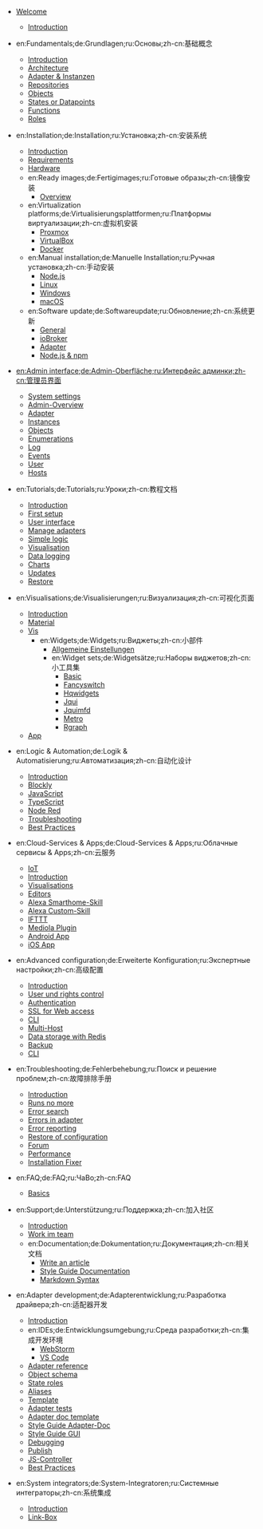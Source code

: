 * [Welcome](README)
  * [Introduction](intro/README)

* en:Fundamentals;de:Grundlagen;ru:Основы;zh-cn:基础概念
  * [Introduction](basics/README)
  * [Architecture](basics/architecture)
  * [Adapter & Instanzen](basics/adapter)
  * [Repositories](basics/repositories)
  * [Objects](basics/objects)
  * [States or Datapoints](basics/states)
  * [Functions](basics/functions)
  * [Roles](basics/roles)

* en:Installation;de:Installation;ru:Установка;zh-cn:安装系统
  * [Introduction](install/README)
  * [Requirements](install/requirements)
  * [Hardware](install/hardware)
  * en:Ready images;de:Fertigimages;ru:Готовые образы;zh-cn:镜像安装
    * [Overview](install/images)
  * en:Virtualization platforms;de:Virtualisierungsplattformen;ru:Платформы виртуализации;zh-cn:虚拟机安装
    * [Proxmox](install/proxmox)
    * [VirtualBox](install/virtualbox)
    * [Docker](install/docker)
  * en:Manual installation;de:Manuelle Installation;ru:Ручная установка;zh-cn:手动安装
    * [Node.js](install/nodejs)
    * [Linux](install/linux)
    * [Windows](install/windows)
    * [macOS](install/macos)
  * en:Software update;de:Softwareupdate;ru:Обновление;zh-cn:系统更新
    * [General](install/update)
    * [ioBroker](install/updateself)
    * [Adapter](install/updateadapter)
    * [Node.js & npm](install/updatenode)

* [en:Admin interface;de:Admin-Oberfläche;ru:Интерфейс админки;zh-cn:管理员界面](admin/README.md)
  * [System settings](admin/settings)
  * [Admin-Overview](admin/overview)
  * [Adapter](admin/adapter)
  * [Instances](admin/instances)
  * [Objects](admin/objects)
  * [Enumerations](admin/enums)
  * [Log](admin/log)
  * [Events](admin/events)
  * [User](admin/users)
  * [Hosts](admin/hosts)

* en:Tutorials;de:Tutorials;ru:Уроки;zh-cn:教程文档
  * [Introduction](tutorial/README)
  * [First setup](tutorial/setup)
  * [User interface](tutorial/admin)
  * [Manage adapters](tutorial/adapter)
  * [Simple logic](tutorial/logic)
  * [Visualisation](tutorial/viz)
  * [Data logging](tutorial/history)
  * [Charts](tutorial/flot)
  * [Updates](tutorial/updates)
  * [Restore](tutorials/restore)

* en:Visualisations;de:Visualisierungen;ru:Визуализация;zh-cn:可视化页面
  * [Introduction](viz/README)
  * [Material](viz/material)
  * [Vis](viz/vis)
    * en:Widgets;de:Widgets;ru:Виджеты;zh-cn:小部件
      * [Allgemeine Einstellungen](viz/widgets)
      * en:Widget sets;de:Widgetsätze;ru:Наборы виджетов;zh-cn:小工具集
        * [Basic](viz/basic)
        * [Fancyswitch](viz/fancyswitch)
        * [Hqwidgets](viz/hqwidgets)
        * [Jqui](viz/jqui)
        * [Jquimfd](viz/jquimfd)
        * [Metro](viz/metro)
        * [Rgraph](viz/rgraph)
  * [App](viz/app)

* en:Logic & Automation;de:Logik & Automatisierung;ru:Автоматизация;zh-cn:自动化设计
  * [Introduction](logic/README)
  * [Blockly](logic/blockly)
  * [JavaScript](logic/javascript)
  * [TypeScript](logic/typescript)
  * [Node Red](logic/nodered)
  * [Troubleshooting](logic/help)
  * [Best Practices](logic/examples)

* en:Cloud-Services & Apps;de:Cloud-Services & Apps;ru:Облачные сервисы & Apps;zh-cn:云服务
  * [IoT](cloud/iot)
  * [Introduction](cloud/README)
  * [Visualisations](cloud/viz)
  * [Editors](cloud/editor)
  * [Alexa Smarthome-Skill](cloud/alexasmart)
  * [Alexa Custom-Skill](cloud/alexacustom)
  * [IFTTT](cloud/ifttt)
  * [Mediola Plugin](cloud/mediola)
  * [Android App](cloud/androidapp)
  * [iOS App](cloud/iosapp)

* en:Advanced configuration;de:Erweiterte Konfiguration;ru:Экспертные настройки;zh-cn:高级配置
  * [Introduction](config/README)
  * [User und rights control](config/userrights)
  * [Authentication](config/login)
  * [SSL for Web access](config/encryption)
  * [CLI](config/commandline)
  * [Multi-Host](config/multihost)
  * [Data storage with Redis](config/redis)
  * [Backup](config/backup)
  * [CLI](config/cli)

* en:Troubleshooting;de:Fehlerbehebung;ru:Поиск и решение проблем;zh-cn:故障排除手册
  * [Introduction](trouble/README)
  * [Runs no more](trouble/RunsNoMore)
  * [Error search](trouble/search)
  * [Errors in adapter](trouble/adapter)
  * [Error reporting](trouble/issue)
  * [Restore of configuration](trouble/restore)
  * [Forum](trouble/forum)
  * [Performance](trouble/monitoring)
  * [Installation Fixer](trouble/install_fixer)

* en:FAQ;de:FAQ;ru:ЧаВо;zh-cn:FAQ
  * [Basics](faq/basic)

* en:Support;de:Unterstützung;ru:Поддержка;zh-cn:加入社区
  * [Introduction](community/README)
  * [Work im team](community/project)
  * en:Documentation;de:Dokumentation;ru:Документация;zh-cn:相关文档
    * [Write an article](community/doc)
    * [Style Guide Documentation](community/styleguidedoc)
    * [Markdown Syntax](community/docmarkdown)

* en:Adapter development;de:Adapterentwicklung;ru:Разработка драйвера;zh-cn:适配器开发
  * [Introduction](dev/adapterdev)
  * en:IDEs;de:Entwicklungsumgebung;ru:Среда разработки;zh-cn:集成开发环境
    * [WebStorm](dev/webstorm)
    * [VS Code](dev/vscode)
  * [Adapter reference](dev/adapterref)
  * [Object schema](dev/objectsschema)
  * [State roles](dev/stateroles)
  * [Aliases](dev/aliases)
  * [Template](dev/adaptertemplate)
  * [Adapter tests](dev/adaptertesting)
  * [Adapter doc template](dev/adapterdoctemplate)
  * [Style Guide Adapter-Doc](dev/adapterdocstyleguide)
  * [Style Guide GUI](dev/styleguideui)
  * [Debugging](dev/adapterdebug)
  * [Publish](dev/adapterpublish)
  * [JS-Controller](dev/controller)
  * [Best Practices](dev/bestpractices)

* en:System integrators;de:System-Integratoren;ru:Системные интеграторы;zh-cn:系统集成
  * [Introduction](integrators/README)
  * [Link-Box](integrators/linkbox)
